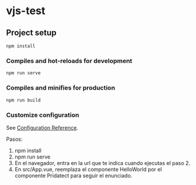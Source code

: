 # vjs-test

## Project setup
```
npm install
```

### Compiles and hot-reloads for development
```
npm run serve
```

### Compiles and minifies for production
```
npm run build
```

### Customize configuration
See [Configuration Reference](https://cli.vuejs.org/config/).


Pasos: 
1. npm install
2. npm run serve
3. En el navegador, entra en la url que te indica cuando ejecutas el paso 2.
4. En src/App.vue, reemplaza el componente HelloWorld por el componente Pridatect para seguir el enunciado.

